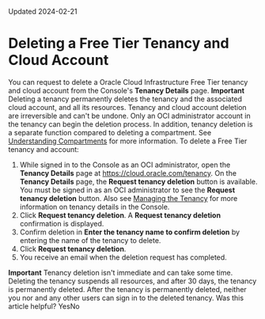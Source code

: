 Updated 2024-02-21
# Deleting a Free Tier Tenancy and Cloud Account
You can request to delete a Oracle Cloud Infrastructure Free Tier tenancy and cloud account from the Console's **Tenancy Details** page.
**Important** Deleting a tenancy permanently deletes the tenancy and the associated cloud account, and all its resources. Tenancy and cloud account deletion are irreversible and can't be undone. Only an OCI administrator account in the tenancy can begin the deletion process. In addition, tenancy deletion is a separate function compared to deleting a compartment. See [Understanding Compartments](https://docs.oracle.com/iaas/Content/GSG/Concepts/settinguptenancy.htm#Understa) for more information.
To delete a Free Tier tenancy and account:
  1. While signed in to the Console as an OCI administrator, open the **Tenancy Details** page at <https://cloud.oracle.com/tenancy>. On the **Tenancy Details** page, the **Request tenancy deletion** button is available. You must be signed in as an OCI administrator to see the **Request tenancy deletion** button.
Also see [Managing the Tenancy](https://docs.oracle.com/en-us/iaas/Content/Identity/Tasks/managingtenancy.htm#Managing_the_Tenancy) for more information on tenancy details in the Console.
  2. Click **Request tenancy deletion**. A **Request tenancy deletion** confirmation is displayed.
  3. Confirm deletion in **Enter the tenancy name to confirm deletion** by entering the name of the tenancy to delete. 
  4. Click **Request tenancy deletion**. 
  5. You receive an email when the deletion request has completed.


**Important** Tenancy deletion isn't immediate and can take some time. Deleting the tenancy suspends all resources, and after 30 days, the tenancy is permanently deleted. After the tenancy is permanently deleted, neither you nor and any other users can sign in to the deleted tenancy.
Was this article helpful?
YesNo

